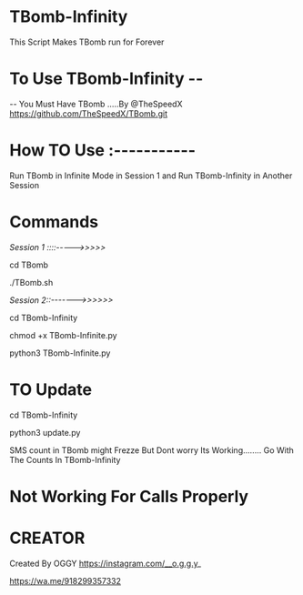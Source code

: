   # TBomb-Infinity
This Script Makes TBomb run for Forever

# To Use TBomb-Infinity --
-- You Must Have TBomb .....By @TheSpeedX
https://github.com/TheSpeedX/TBomb.git

# How TO Use :-----------
Run TBomb in Infinite Mode in Session 1
and 
Run TBomb-Infinity in Another Session

# Commands
*Session 1  ::::----->>>>>*


cd TBomb

./TBomb.sh

*Session 2::------->>>>>>*


cd TBomb-Infinity

chmod +x TBomb-Infinite.py



python3 TBomb-Infinite.py


# TO Update 

cd TBomb-Infinity


python3 update.py

SMS count in TBomb might Frezze But Dont worry Its Working........
Go With The Counts In TBomb-Infinity
 # Not Working For Calls Properly
# CREATOR
Created By OGGY
https://instagram.com/__o.g.g.y_

https://wa.me/918299357332
